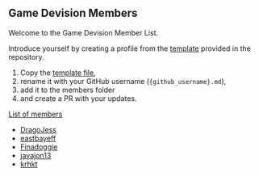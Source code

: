 ## Game Devision Members

Welcome to the Game Devision Member List.

Introduce yourself by creating 
a profile from the [template](members/_profile_template.md) provided in the repository.

1. Copy the [template file](members/_profile_template.md),
2. rename it with your GitHub username (`{github_username}.md`),
3. add it to the members folder
4. and create a PR with your updates.


[List of members](members/)

- [DragoJess](members/DragoJess.md)
- [eastbayeff](members/eastbayeff.md)
- [Finadoggie](members/Finadoggie.md)
- [javajon13](members/javajon13.md)
- [krhkt](members/krhkt.md)

